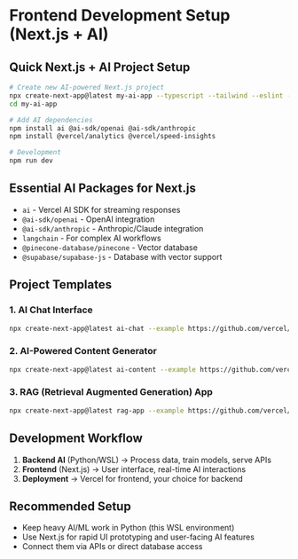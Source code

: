 # Frontend Development Setup (Next.js + AI)

## Quick Next.js + AI Project Setup

```bash
# Create new AI-powered Next.js project
npx create-next-app@latest my-ai-app --typescript --tailwind --eslint --app
cd my-ai-app

# Add AI dependencies
npm install ai @ai-sdk/openai @ai-sdk/anthropic
npm install @vercel/analytics @vercel/speed-insights

# Development
npm run dev
```

## Essential AI Packages for Next.js

- `ai` - Vercel AI SDK for streaming responses
- `@ai-sdk/openai` - OpenAI integration
- `@ai-sdk/anthropic` - Anthropic/Claude integration
- `langchain` - For complex AI workflows
- `@pinecone-database/pinecone` - Vector database
- `@supabase/supabase-js` - Database with vector support

## Project Templates

### 1. AI Chat Interface
```bash
npx create-next-app@latest ai-chat --example https://github.com/vercel/ai/tree/main/examples/next-openai
```

### 2. AI-Powered Content Generator
```bash
npx create-next-app@latest ai-content --example https://github.com/vercel/ai/tree/main/examples/next-anthropic
```

### 3. RAG (Retrieval Augmented Generation) App
```bash
npx create-next-app@latest rag-app --example https://github.com/vercel/ai/tree/main/examples/next-langchain
```

## Development Workflow

1. **Backend AI** (Python/WSL) → Process data, train models, serve APIs
2. **Frontend** (Next.js) → User interface, real-time AI interactions
3. **Deployment** → Vercel for frontend, your choice for backend

## Recommended Setup

- Keep heavy AI/ML work in Python (this WSL environment)
- Use Next.js for rapid UI prototyping and user-facing AI features
- Connect them via APIs or direct database access